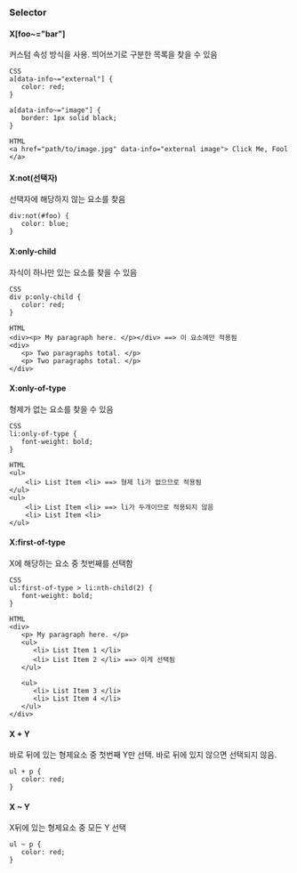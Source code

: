 ### Selector
#### X[foo~="bar"]
커스텀 속성 방식을 사용. 띄어쓰기로 구분한 목록을 찾을 수 있음

    CSS
    a[data-info~="external"] {
       color: red;
    }
     
    a[data-info~="image"] {
       border: 1px solid black;
    }
    
    HTML
    <a href="path/to/image.jpg" data-info="external image"> Click Me, Fool </a>
    
#### X:not(선택자)
선택자에 해당하지 않는 요소를 찾음

    div:not(#foo) {
       color: blue;
    }
    
#### X:only-child
자식이 하나만 있는 요소를 찾을 수 있음
    
    CSS
    div p:only-child {
       color: red;
    }
    
    HTML
    <div><p> My paragraph here. </p></div> ==> 이 요소에만 적용됨
    <div>
       <p> Two paragraphs total. </p>
       <p> Two paragraphs total. </p>
    </div>
    
#### X:only-of-type
형제가 없는 요소를 찾을 수 있음

    CSS
    li:only-of-type {
       font-weight: bold;
    }
    
    HTML
    <ul>
        <li> List Item <li> ==> 형제 li가 없으므로 적용됨
    </ul>
    <ul>
        <li> List Item <li> ==> li가 두개이므로 적용되지 않음
        <li> List Item <li>
    </ul>
    
#### X:first-of-type
X에 해당하는 요소 중 첫번째를 선택함

    CSS
    ul:first-of-type > li:nth-child(2) {
       font-weight: bold;
    }
    
    HTML
    <div>
       <p> My paragraph here. </p>
       <ul>
          <li> List Item 1 </li>
          <li> List Item 2 </li> ==> 이게 선택됨
       </ul>
     
       <ul>
          <li> List Item 3 </li>
          <li> List Item 4 </li>
       </ul>   
    </div>
    
#### X + Y
바로 뒤에 있는 형제요소 중 첫번째 Y만 선택. 바로 뒤에 있지 않으면 선택되지 않음.

    ul + p {
       color: red;
    }

#### X ~ Y
X뒤에 있는 형제요소 중 모든 Y 선택

    ul ~ p {
       color: red;
    }
